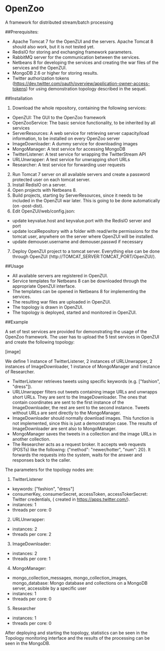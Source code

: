 # OpenZoo
A framework for distributed stream/batch processing

##Prerequisites:
- Apache Tomcat 7 for the OpenZUI and the servers. Apache Tomcat 8 should also work, but it is not tested yet.
- RedisIO for storing and exchanging framework parameters.
- RabbitMQ server for the communication between the services.
- Netbeans 8 for developing the services and creating the war files of the services and the OpenZUI.
- MongoDB 2.6 or higher for storing results.
- Twitter authorization tokens (https://dev.twitter.com/oauth/overview/application-owner-access-tokens) for using demonstration topology described in the sequel.

##Installation
1. Download the whole repository, containing the following services:
  - OpenZUI: The GUI to the OpenZoo framework
  - OpenZooService: The basic service functionality, to be inherited by all services
  - ServerResources: A web service for retrieving server capacity/load information, to be installed on every OpenZoo server
  - ImageDownloader: A dummy service for downloading images
  - MongoManager: A test service for accessing MongoDB
  - TwitterListener: A test service for wrapping the TwitterStream API
  - URLUnwrapper: A test service for unwrapping short URLs
  - Researcher: A test service for forwarding user requests
2. Run Tomcat 7 server on all available servers and create a password protected user on each tomcat server.
3. Install RedisIO on a server.
4. Open projects with Netbeans 8.
5. Build projects, starting by ServerResources, since it needs to be included in the OpenZUI war later. This is going to be done automatically (on -post-dist).
6. Edit OpenZUI/web/config.json:
  - update keyvalue.host and keyvalue.port with the RedisIO server and port
  - update localRepository with a folder with read/write permissions for the tomcat user, anywhere on the server where OpenZUI will be installed.
  - update demouser.username and demouser.passwd if necessary
7. Deploy OpenZUI project to a tomcat server. Everything else can be done through OpenZUI (http://TOMCAT_SERVER:TOMCAT_PORT/OpenZUI/).


##Usage

- All available servers are registered in OpenZUI.
- Service templates for Netbeans 8 can be downloaded through the appropriate OpenZUI interface.
- The templates can be opened in Netbeans 8 for implementing the services.
- The resulting war files are uploaded in OpenZUI.
- The topology is drawn in OpenZUI.
- The topology is deployed, started and monitored in OpenZUI.

##Example

A set of test services are provided for demonstrating the usage of the OpenZoo framework.
The user has to upload the 5 test services in OpenZUI and create the following topology:

[image]

We define 1 instance of TwitterListener, 2 instances of URLUnwrapper, 2 instances of ImageDownloader, 1 instance of MongoManager and 1 instance of Researcher.

- TwitterListener retrieves tweets using specific keywords (e.g. ["fashion", "dress"]).
- URLUnwrapper filters out tweets containing image URLs and unwrapps short URLs. They are sent to the ImageDownloader. The ones that contain coordinates are sent to the first instance of the ImageDownloader, the rest are sent to the second instance. Tweets without URLs are sent directly to the MongoManager.
- ImageDownloader should normally download images. This function is not implemented, since this is just a demonstration case. The results of ImageDownloader are sent also to MongoManager.
- MongoManager saves the tweets in a collection and the image URLs in another collection.
- The Researcher acts as a request broker. It accepts web requests (POSTs) like the following: {"method": "newer/hotter", "num": 20}. It forwards the requests into the system, waits for the answer and responses back to the caller.

The parameters for the topology nodes are:

1. TwitterListener
  - keywords: ["fashion", "dress"]
  - consumerKey, consumerSecret, accessToken, accessTokerSecret: Twitter credentials, ( created in https://apps.twitter.com/).
  - instances: 1
  - threads per core: 0

2. URLUnwrapper:
  - instances: 2
  - threads per core: 2

3. ImageDownloader:
  - instances: 2
  - threads per core: 1

4. MongoManager:
  - mongo_collection_messages, mongo_collection_images, mongo_database: Mongo database and collections on a MongoDB server, accessible by a specific user
  - instances: 1
  - threads per core: 0

5. Researcher
  - instances: 1
  - threads per core: 0

After deploying and starting the topology, statistics can be seen in the Topology monitoring interface and the results of the processing can be seen in the MongoDB.
